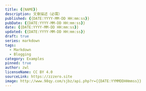 ```yaml
---
title: {{NAME}}
description: 文章描述（必需）
published: {{DATE:YYYY-MM-DD HH:mm:ss}}
pubDate: {{DATE:YYYY-MM-DD HH:mm:ss}}
date: {{DATE:YYYY-MM-DD HH:mm:ss}}
updated: {{DATE:YYYY-MM-DD HH:mm:ss}}
draft: true
series: markdown
tags:
  - Markdown
  - Blogging
category: Examples
pinned: true
author: zwl
licenseName: CC BY 4.0
sourceLink: https://zzzero.site
image: http://www.98qy.com/sjbz/api.php?r={{DATE:YYMMDDHHmmss}}
---
```

